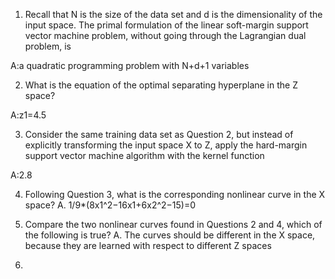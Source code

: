 1. Recall that N is the size of the data set and d is the dimensionality of the input space. 
The primal formulation of the linear soft-margin support vector machine problem, without going through the Lagrangian dual problem, is

A:a quadratic programming problem with N+d+1 variables

2. What is the equation of the optimal separating hyperplane in the Z space?

A:z1=4.5


3. Consider the same training data set as Question 2, but instead of explicitly transforming the input space X to 
Z, apply the hard-margin support vector machine algorithm with the kernel function 

A:2.8


4. Following Question 3, what is the corresponding nonlinear curve in the X space?
A. 1/9*(8x1^2−16x1+6x2^2−15)=0

5. Compare the two nonlinear curves found in Questions 2 and 4, which of the following is true?
A. 
The curves should be different in the X space, because they are learned with respect to different Z spaces


6. 
